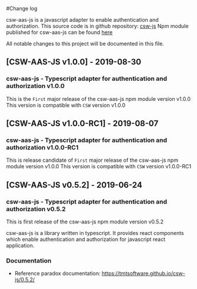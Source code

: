 #Change log

csw-aas-js is a javascript adapter to enable authentication and authorization. 
This source code is in github repository: [csw-js](https://github.com/tmtsoftware/csw-js)
Npm module published for csw-aas-js can be found [here](https://www.npmjs.com/package/csw-aas-js)

All notable changes to this project will be documented in this file.

## [CSW-AAS-JS v1.0.0] - 2019-08-30

### csw-aas-js - Typescript adapter for authentication and authorization v1.0.0
This is the `First` major release of the csw-aas-js npm module version v1.0.0
This version is compatible with `CSW` version v1.0.0

## [CSW-AAS-JS v1.0.0-RC1] - 2019-08-07

### csw-aas-js - Typescript adapter for authentication and authorization v1.0.0-RC1
This is release candidate of `First` major release of the csw-aas-js npm module version v1.0.0
This version is compatible with `CSW` version v1.0.0-RC1
 
## [CSW-AAS-JS v0.5.2] - 2019-06-24

### csw-aas-js - Typescript adapter for authentication and authorization v0.5.2

This is first release of the csw-aas-js npm module version v0.5.2 

csw-aas-js is a library written in typescript. It provides react components which enable
authentication and authorization for javascript react application.

### Documentation
- Reference paradox documentation: https://tmtsoftware.github.io/csw-js/0.5.2/
